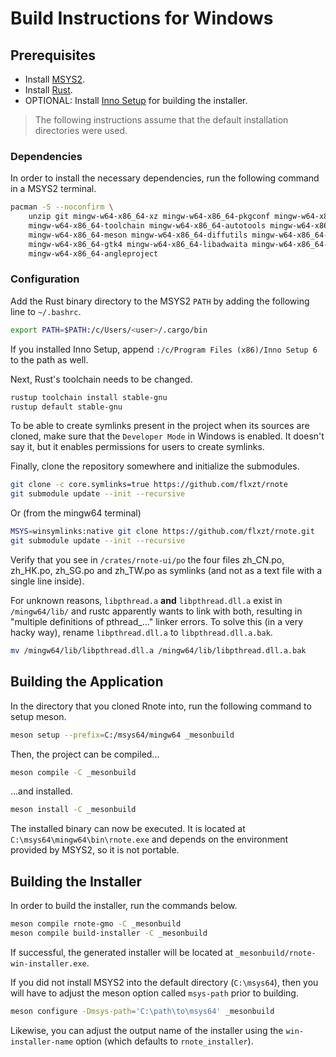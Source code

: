 # Build Instructions for Windows

## Prerequisites

-   Install [MSYS2](https://www.msys2.org/).
-   Install [Rust](https://www.rust-lang.org/).
-   OPTIONAL: Install [Inno Setup](https://jrsoftware.org/isinfo.php) for building the installer.

> The following instructions assume that the default installation directories were used.

### Dependencies

In order to install the necessary dependencies, run the following command in a MSYS2 terminal.

```bash
pacman -S --noconfirm \
    unzip git mingw-w64-x86_64-xz mingw-w64-x86_64-pkgconf mingw-w64-x86_64-gcc mingw-w64-x86_64-clang \
    mingw-w64-x86_64-toolchain mingw-w64-x86_64-autotools mingw-w64-x86_64-make mingw-w64-x86_64-cmake \
    mingw-w64-x86_64-meson mingw-w64-x86_64-diffutils mingw-w64-x86_64-desktop-file-utils mingw-w64-x86_64-appstream \
    mingw-w64-x86_64-gtk4 mingw-w64-x86_64-libadwaita mingw-w64-x86_64-poppler mingw-w64-x86_64-poppler-data \
    mingw-w64-x86_64-angleproject
```

### Configuration

Add the Rust binary directory to the MSYS2 `PATH` by adding the following line to `~/.bashrc`.

```bash
export PATH=$PATH:/c/Users/<user>/.cargo/bin
```

If you installed Inno Setup, append `:/c/Program Files (x86)/Inno Setup 6` to the path as well.

Next, Rust's toolchain needs to be changed.

```bash
rustup toolchain install stable-gnu
rustup default stable-gnu
```

To be able to create symlinks present in the project when its sources are cloned, make sure that the `Developer Mode`
in Windows is enabled. It doesn't say it, but it enables permissions for users to create symlinks.

Finally, clone the repository somewhere and initialize the submodules.

```bash
git clone -c core.symlinks=true https://github.com/flxzt/rnote
git submodule update --init --recursive
```

Or (from the mingw64 terminal)
```bash
MSYS=winsymlinks:native git clone https://github.com/flxzt/rnote.git
git submodule update --init --recursive
```
Verify that you see in `/crates/rnote-ui/po` the four files zh_CN.po, zh_HK.po, zh_SG.po and zh_TW.po as symlinks (and not as a text file with a single line inside).   

For unknown reasons, `libpthread.a` **and** `libpthread.dll.a` exist in `/mingw64/lib/` and rustc apparently wants to
link with both, resulting in "multiple definitions of pthread\_..." linker errors.
To solve this (in a very hacky way), rename `libpthread.dll.a` to `libpthread.dll.a.bak`.

```bash
mv /mingw64/lib/libpthread.dll.a /mingw64/lib/libpthread.dll.a.bak
```

## Building the Application

In the directory that you cloned Rnote into, run the following command to setup meson.

```bash
meson setup --prefix=C:/msys64/mingw64 _mesonbuild
```

Then, the project can be compiled...

```bash
meson compile -C _mesonbuild
```

...and installed.

```bash
meson install -C _mesonbuild
```

The installed binary can now be executed. It is located at `C:\msys64\mingw64\bin\rnote.exe` and depends on the
environment provided by MSYS2, so it is not portable.

## Building the Installer

In order to build the installer, run the commands below.

```bash
meson compile rnote-gmo -C _mesonbuild
meson compile build-installer -C _mesonbuild
```

If successful, the generated installer will be located at `_mesonbuild/rnote-win-installer.exe`.

If you did not install MSYS2 into the default directory (`C:\msys64`), then you will have to adjust the meson option
called `msys-path` prior to building.

```bash
meson configure -Dmsys-path='C:\path\to\msys64' _mesonbuild
```

Likewise, you can adjust the output name of the installer using the `win-installer-name` option
(which defaults to `rnote_installer`).
